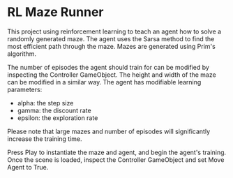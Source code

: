 # RL Maze Runner

This project using reinforcement learning to teach an agent how to solve a randomly generated maze. The agent uses the Sarsa method to find the most efficient path through the maze. Mazes are generated using Prim's algorithm.

The number of episodes the agent should train for can be modified by inspecting the Controller GameObject. The height and width of the maze can be modified in a similar way. The agent has modifiable learning parameters:
- alpha: the step size
- gamma: the discount rate
- epsilon: the exploration rate

Please note that large mazes and number of episodes will significantly increase the training time.

Press Play to instantiate the maze and agent, and begin the agent's training. Once the scene is loaded, inspect the Controller GameObject and set Move Agent to True.
